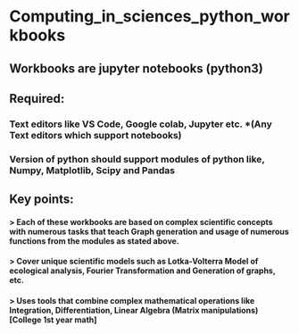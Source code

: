 # Computing_in_sciences_python_workbooks

## Workbooks are jupyter notebooks (python3)
## Required:
### Text editors like VS Code, Google colab, Jupyter etc. *(Any Text editors which support notebooks)

### Version of python should support modules of python like, Numpy, Matplotlib, Scipy and Pandas

## Key points:
#### > Each of these workbooks are based on complex scientific concepts with numerous tasks that teach Graph generation and usage of numerous functions from the modules as stated above.
#### > Cover unique scientific models such as Lotka-Volterra Model of ecological analysis, Fourier Transformation and Generation of graphs, etc.
#### > Uses tools that combine complex mathematical operations like Integration, Differentiation, Linear Algebra (Matrix manipulations) [College 1st year math]

